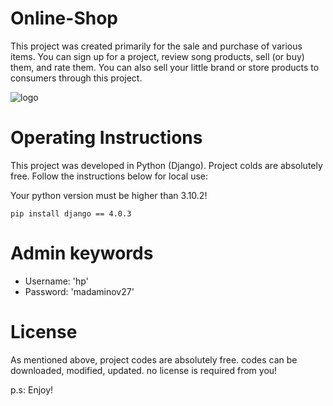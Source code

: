 # Online-Shop

This project was created primarily for the sale and purchase of various items. 
You can sign up for a project, review song products, sell (or buy) them, and rate them.
You can also sell your little brand or store products to consumers through this project.

![logo](https://user-images.githubusercontent.com/88030420/159337435-cc1439b2-e219-43b4-9d96-539fd18ea34b.png)


# Operating Instructions

This project was developed in Python (Django). Project colds are absolutely free.
Follow the instructions below for local use:

Your python version must be higher than 3.10.2!
```django-package
pip install django == 4.0.3
```

# Admin keywords
- Username: 'hp'
- Password: 'madaminov27'

# License

As mentioned above, project codes are absolutely free. codes can be downloaded, modified, updated. no license is required from you!

p.s: Enjoy!
